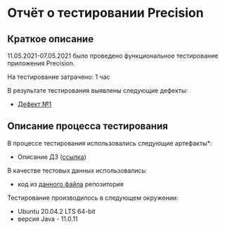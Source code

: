 # Отчёт о тестировании Precision

## Краткое описание

11.05.2021-07.05.2021 было проведено функциональное тестирование  приложения Precision.

На тестирование затрачено: 1 час

В результате тестирования выявлены следующие дефекты:
* [Дефект №1](https://github.com/aidthebest/java-2.2/issues/1)


## Описание процесса тестирования

В процессе тестирования использовались следующие артефакты*:
* Описание ДЗ ([ссылка](https://github.com/netology-code/javaqa-homeworks/tree/master/programming))

В качестве тестовых данных использовались: 
* код из [данного файла]() репозитория


Тестирование производилось в следующем окружении:
* Ubuntu 20.04.2 LTS 64-bit
* версия Java - 11.0.11
